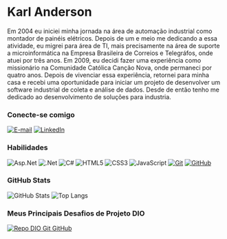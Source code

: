 # Karl Anderson
Em 2004 eu iniciei minha jornada na área de automação industrial como montador de painéis elétricos. Depois de um e meio me dedicando a essa atividade, eu migrei para área de TI, mais precisamente na área de suporte a microinformática na Empresa Brasileira de Correios e Telegráfos, onde atuei por três anos.
Em 2009, eu decidi fazer uma experiência como missionário na Comunidade Católica Canção Nova, onde permaneci por quatro anos. Depois de vivenciar essa experiência, retornei para minha casa e recebi uma oportunidade para iniciar um projeto de desenvolver um software industrial de coleta e análise de dados. Desde de então tenho me dedicado ao desenvolvimento de soluções para industria.


### Conecte-se comigo
[![E-mail](https://img.shields.io/badge/-Email-000?style=for-the-badge&logo=gmail&logoColor=E94D5F)](mailto:cantareamantisest@gmail.com)
[![LinkedIn](https://img.shields.io/badge/-LinkedIn-000?style=for-the-badge&logo=linkedin&logoColor=30A3DC)](https://www.linkedin.com/in/karl-anderson-avelino-565720133/)


### Habilidades
![Asp.Net](https://img.shields.io/badge/Asp.Net-000?style=for-the-badge&logo=dotnet)
![.Net](https://img.shields.io/badge/.Net-000?style=for-the-badge&logo=dotnet)
![C#](https://img.shields.io/badge/CSharp-000?style=for-the-badge&logo=c-sharp)
![HTML5](https://img.shields.io/badge/HTML-000?style=for-the-badge&logo=html5&logoColor=30A3DC)
![CSS3](https://img.shields.io/badge/CSS3-000?style=for-the-badge&logo=css3&logoColor=E94D5F)
![JavaScript](https://img.shields.io/badge/JavaScript-000?style=for-the-badge&logo=javascript)
[![Git](https://img.shields.io/badge/Git-000?style=for-the-badge&logo=git&logoColor=E94D5F)](https://git-scm.com/doc) 
[![GitHub](https://img.shields.io/badge/GitHub-000?style=for-the-badge&logo=github&logoColor=30A3DC)](https://docs.github.com/)

### GitHub Stats
![GitHub Stats](https://github-readme-stats.vercel.app/api?username=cantareamantisest&theme=transparent&bg_color=000&border_color=30A3DC&show_icons=true&icon_color=30A3DC&title_color=E94D5F&text_color=FFF)
![Top Langs](https://github-readme-stats-git-masterrstaa-rickstaa.vercel.app/api/top-langs/?username=cantareamantisest&layout=compact&bg_color=000&border_color=30A3DC&title_color=E94D5F&text_color=FFF)

### Meus Principais Desafios de Projeto DIO
[![Repo DIO Git GitHub](https://github-readme-stats.vercel.app/api/pin/?username=elidianaandrade&repo=dio-lab-open-source&bg_color=000&border_color=30A3DC&show_icons=true&icon_color=30A3DC&title_color=E94D5F&text_color=FFF)](https://github.com/elidianaandrade/dio-lab-open-source)

